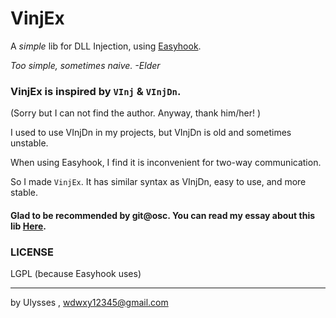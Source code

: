 # VinjExA *simple* lib for DLL Injection, using [Easyhook](https://easyhook.github.io/).*Too simple, sometimes naive.  -Elder*### VinjEx is inspired by `VInj` & `VInjDn`.(Sorry but I can not find the author. Anyway, thank him/her! )I used to use VInjDn in my projects, but VInjDn is old and sometimes unstable.When using Easyhook, I find it is inconvenient for two-way communication.So I made `VinjEx`. It has similar syntax as VInjDn, easy to use, and more stable.#### Glad to be recommended by git@osc. You can read my essay about this lib [Here](http://114.215.126.213/post.aspx?id=cf372da7-5516-4380-8ef7-8c07ebf0f572). ### LICENSELGPL (because Easyhook uses)---by Ulysses , wdwxy12345@gmail.com